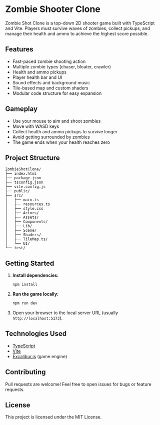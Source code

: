 # Zombie Shooter Clone

Zombie Shot Clone is a top-down 2D shooter game built with TypeScript and Vite. Players must survive waves of zombies, collect pickups,
and manage their health and ammo to achieve the highest score possible.

## Features

- Fast-paced zombie shooting action
- Multiple zombie types (chaser, bloater, crawler)
- Health and ammo pickups
- Player health bar and UI
- Sound effects and background music
- Tile-based map and custom shaders
- Modular code structure for easy expansion

## Gameplay

- Use your mouse to aim and shoot zombies
- Move with WASD keys
- Collect health and ammo pickups to survive longer
- Avoid getting surrounded by zombies
- The game ends when your health reaches zero

## Project Structure

```
ZombieShotClone/
├── index.html
├── package.json
├── tsconfig.json
├── vite.config.js
├── public/
├── src/
│   ├── main.ts
│   ├── resources.ts
│   ├── style.css
│   ├── Actors/
│   ├── Assets/
│   ├── Components/
│   ├── Lib/
│   ├── Scene/
│   ├── Shaders/
│   ├── TileMap.ts/
│   └── UI/
└── test/
```

## Getting Started

1. **Install dependencies:**
   ```powershell
   npm install
   ```
2. **Run the game locally:**
   ```powershell
   npm run dev
   ```
3. Open your browser to the local server URL (usually `http://localhost:5173`).

## Technologies Used

- [TypeScript](https://www.typescriptlang.org/)
- [Vite](https://vitejs.dev/)
- [Excalibur.js](https://excaliburjs.com/) (game engine)

## Contributing

Pull requests are welcome! Feel free to open issues for bugs or feature requests.

## License

This project is licensed under the MIT License.
